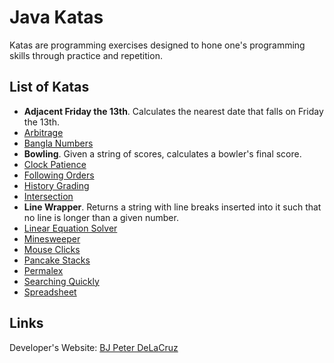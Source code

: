 # Java Katas

Katas are programming exercises designed to hone one's programming skills through practice and repetition.

## List of Katas
* **Adjacent Friday the 13th**. Calculates the nearest date that falls on Friday the 13th.
* [Arbitrage](http://www.bjpeterdelacruz.com/files/katas/104_Arbitrage.pdf)
* [Bangla Numbers](http://www.bjpeterdelacruz.com/files/katas/Bangla_Numbers.pdf)
* **Bowling**. Given a string of scores, calculates a bowler's final score.
* [Clock Patience](http://www.bjpeterdelacruz.com/files/katas/170_Clock_Patience.pdf)
* [Following Orders](http://www.bjpeterdelacruz.com/files/katas/124_Following_Orders.pdf)
* [History Grading](http://www.bjpeterdelacruz.com/files/katas/111_History_Grading.pdf)
* [Intersection](http://www.bjpeterdelacruz.com/files/katas/191_Intersection.pdf)
* **Line Wrapper**. Returns a string with line breaks inserted into it such that no line is longer than a given number.
* [Linear Equation Solver](http://www.bjpeterdelacruz.com/files/katas/1200_Linear_Equation.pdf)
* [Minesweeper](http://www.bjpeterdelacruz.com/files/katas/Minesweeper.pdf)
* [Mouse Clicks](http://www.bjpeterdelacruz.com/files/katas/142_Mouse_Clicks.pdf)
* [Pancake Stacks](http://www.bjpeterdelacruz.com/files/katas/120_Pancake_Stacks.pdf)
* [Permalex](http://www.bjpeterdelacruz.com/files/katas/153_Permalex.pdf)
* [Searching Quickly](http://www.bjpeterdelacruz.com/files/katas/123_Searching_Quickly.pdf)
* [Spreadsheet](http://www.bjpeterdelacruz.com/files/katas/120_Pancake_Stacks.pdf)

## Links
Developer's Website: [BJ Peter DeLaCruz](http://www.bjpeterdelacruz.com)
